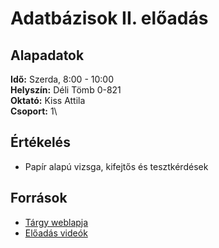 # Adatbázisok II. előadás

## Alapadatok
**Idő:** Szerda, 8:00 - 10:00\
**Helyszín:** Déli Tömb 0-821\
**Oktató:** Kiss Attila\
**Csoport:** 1\

## Értékelés
- Papír alapú vizsga, kifejtős és tesztkérdések

## Források
- [Tárgy weblapja](https://people.inf.elte.hu/kiss/15ab2/13ab2osz.htm)
- [Előadás videók](https://www.youtube.com/playlist?list=PLj4u_BOoK8OAFO0NZ3CkNRPOIe0gA98Ip)